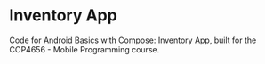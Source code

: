 Inventory App
==================================

Code for Android Basics with Compose: Inventory App, built for the COP4656 - Mobile Programming course.
